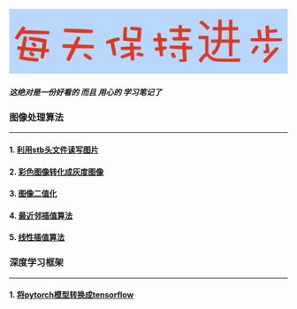 ![image](./docs/daydayup.png)

##### 这绝对是一份好看的 而且 用心的 学习笔记了

### 图像处理算法
--------------------
#### 1. [利用stb头文件读写图片](https://github.com/YunYang1994/CodeFun/tree/master/001-stb_image#stb_image)
#### 2. [彩色图像转化成灰度图像](https://github.com/YunYang1994/CodeFun/tree/master/002-image_basics#rgb2gray)
#### 3. [图像二值化](https://github.com/YunYang1994/CodeFun/tree/master/002-image_basics#thresh_binary)
#### 4. [最近邻插值算法](https://github.com/YunYang1994/CodeFun/tree/master/002-image_basics#bilinear_resize)
#### 5. [线性插值算法](https://github.com/YunYang1994/CodeFun/tree/master/002-image_basics#nn_resize)

### 深度学习框架
--------------------
#### 1. [将pytorch模型转换成tensorflow](https://github.com/YunYang1994/CodeFun/tree/master/003-pytorch2tf)


